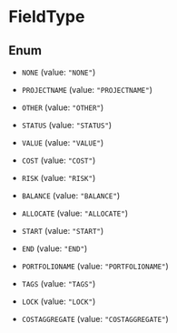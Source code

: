 
# FieldType

## Enum


* `NONE` (value: `"NONE"`)

* `PROJECTNAME` (value: `"PROJECTNAME"`)

* `OTHER` (value: `"OTHER"`)

* `STATUS` (value: `"STATUS"`)

* `VALUE` (value: `"VALUE"`)

* `COST` (value: `"COST"`)

* `RISK` (value: `"RISK"`)

* `BALANCE` (value: `"BALANCE"`)

* `ALLOCATE` (value: `"ALLOCATE"`)

* `START` (value: `"START"`)

* `END` (value: `"END"`)

* `PORTFOLIONAME` (value: `"PORTFOLIONAME"`)

* `TAGS` (value: `"TAGS"`)

* `LOCK` (value: `"LOCK"`)

* `COSTAGGREGATE` (value: `"COSTAGGREGATE"`)



